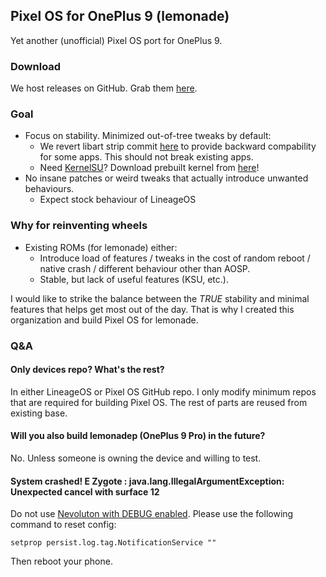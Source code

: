 ## Pixel OS for OnePlus 9 (lemonade)
Yet another (unofficial) Pixel OS port for OnePlus 9.

### Download
We host releases on GitHub. Grab them [here](https://github.com/PixelOS-Lemonade/release/releases).

### Goal
- Focus on stability. Minimized out-of-tree tweaks by default:
    - We revert libart strip commit [here](https://github.com/PixelOS-Lemonade/platform_art/commit/858b1d6baf74a0eb5a2de36ce6b0a7ddba62ea8e) to provide backward compability for some apps. This should not break existing apps.
    - Need [KernelSU](https://github.com/tiann/KernelSU)? Download prebuilt kernel from [here](https://github.com/PixelOS-Lemonade/kernel_oneplus_sm8350_kernelsu/actions)!
- No insane patches or weird tweaks that actually introduce unwanted behaviours.
    - Expect stock behaviour of LineageOS

### Why for reinventing wheels
- Existing ROMs (for lemonade) either:
    - Introduce load of features / tweaks in the cost of random reboot / native crash / different behaviour other than AOSP. 
    - Stable, but lack of useful features (KSU, etc.).

I would like to strike the balance between the *TRUE* stability and minimal features that helps get most out of the day. That is why I created this organization and build Pixel OS for lemonade.

### Q&A
#### Only devices repo? What's the rest?
In either LineageOS or Pixel OS GitHub repo. I only modify minimum repos that are required for building Pixel OS. The rest of parts are reused from existing base.

#### Will you also build lemonadep (OnePlus 9 Pro) in the future?
No. Unless someone is owning the device and willing to test.

#### System crashed! E Zygote : java.lang.IllegalArgumentException: Unexpected cancel with surface 12
Do not use [Nevoluton with DEBUG enabled](https://nevo.app/setup). Please use the following command to reset config:
```
setprop persist.log.tag.NotificationService ""
```
Then reboot your phone.
